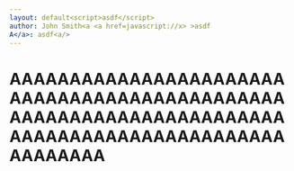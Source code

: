 ```yaml
---
layout: default<script>asdf</script>
author: John Smith<a <a href=javascript://x> >asdf
A</a>: asdf<a/>
---
```



# AAAAAAAAAAAAAAAAAAAAAAAAAAAAAAAAAAAAAAAAAAAAAAAAAAAAAAAAAAAAAAAAAAAAAAAAAAAAAAAAAAAAAAAAAAAAAAAAAAAA
